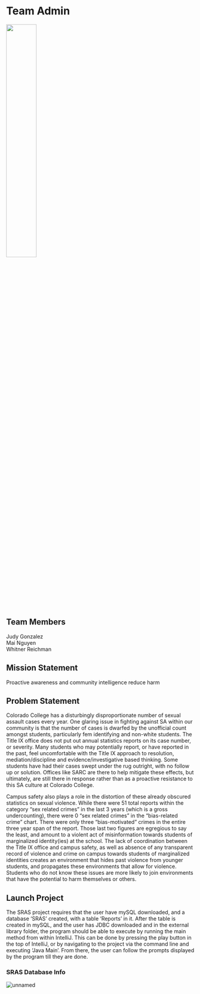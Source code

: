 # Team Admin
<img src="https://user-images.githubusercontent.com/117673140/222043811-d17eea29-c8ce-4071-a104-f96362ac0c2c.png"  width="40%" height="40%">

## Team Members
Judy Gonzalez  
Mai Nguyen  
Whitner Reichman  

## Mission Statement 
Proactive awareness and community intelligence reduce harm

## Problem Statement
Colorado College has a disturbingly disproportionate number of sexual assault cases every year. One glaring issue in fighting against SA within our community is that the number of cases is dwarfed by the unofficial count amongst students, particularly fem identifying and non-white students. The Title IX office does not put out annual statistics reports on its case number, or severity. Many students who may potentially report, or have reported in the past, feel uncomfortable with the Title IX approach to resolution, mediation/discipline and evidence/investigative based thinking. Some students have had their cases swept under the rug outright, with no follow up or solution. Offices like SARC are there to help mitigate these effects, but ultimately, are still there in response rather than as a proactive resistance to this SA culture at Colorado College.

Campus safety also plays a role in the distortion of these already obscured statistics on sexual violence. While there were 51 total reports within the category “sex related crimes” in the last 3 years (which is a gross undercounting), there were 0 “sex related crimes” in the “bias-related crime” chart. There were only three “bias-motivated” crimes in the entire three year span of the report. Those last two figures are egregious to say the least, and amount to a violent act of misinformation towards students of marginalized identity(ies) at the school. The lack of coordination between the Title IX office and campus safety, as well as absence of any transparent record of violence and crime on campus towards students of marginalized identities creates an environment that hides past violence from younger students, and propagates these environments that allow for violence. Students who do not know these issues are more likely to join environments that have the potential to harm themselves or others.

## Launch Project
The SRAS project requires that the user have mySQL downloaded, and a database ‘SRAS’ created, with a table ‘Reports’ in it. After the table is created in mySQL, and the user has JDBC downloaded and in the external library folder, the program should be able to execute by running the main method from within IntelliJ. This can be done by pressing the play button in the top of IntelliJ, or by navigating to the project via the command line and executing ‘Java Main’. From there, the user can follow the prompts displayed by the program till they are done.

### SRAS Database Info
![unnamed](https://user-images.githubusercontent.com/117673140/226809884-9e29ca5e-0e5e-44e1-82cb-54e78a61aa00.png)
